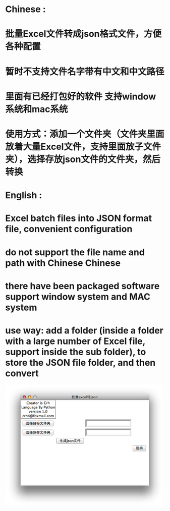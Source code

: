 # Chinese :
# 批量Excel文件转成json格式文件，方便各种配置
# 暂时不支持文件名字带有中文和中文路径
# 里面有已经打包好的软件 支持window系统和mac系统
# 使用方式：添加一个文件夹（文件夹里面放着大量Excel文件，支持里面放子文件夹），选择存放json文件的文件夹，然后转换

# English :
# Excel batch files into JSON format file, convenient configuration
# do not support the file name and path with Chinese Chinese
# there have been packaged software support window system and MAC system
# use way: add a folder (inside a folder with a large number of Excel file, support inside the sub folder), to store the JSON file folder, and then convert

![image](https://github.com/crh5354/xcj/blob/master/xcj_win_and_mac/pp.png)

